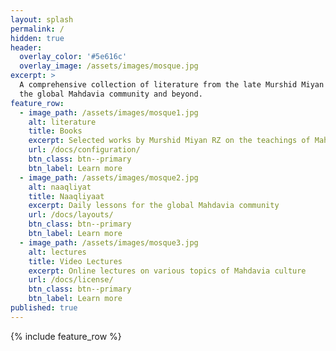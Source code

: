 ```yaml
---
layout: splash
permalink: /
hidden: true
header:
  overlay_color: '#5e616c'
  overlay_image: /assets/images/mosque.jpg
excerpt: >
  A comprehensive collection of literature from the late Murshid Miyan RH for
  the global Mahdavia community and beyond.
feature_row:
  - image_path: /assets/images/mosque1.jpg
    alt: literature
    title: Books
    excerpt: Selected works by Murshid Miyan RZ on the teachings of Mahdi-e-Maud (AHS)
    url: /docs/configuration/
    btn_class: btn--primary
    btn_label: Learn more
  - image_path: /assets/images/mosque2.jpg
    alt: naaqliyat
    title: Naaqliyaat
    excerpt: Daily lessons for the global Mahdavia community
    url: /docs/layouts/
    btn_class: btn--primary
    btn_label: Learn more
  - image_path: /assets/images/mosque3.jpg
    alt: lectures
    title: Video Lectures
    excerpt: Online lectures on various topics of Mahdavia culture
    url: /docs/license/
    btn_class: btn--primary
    btn_label: Learn more
published: true
---
```


{% include feature_row %}
